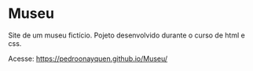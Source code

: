 # Museu
Site de um museu fictício.
Pojeto desenvolvido durante o curso de html e css.

Acesse: https://pedroonayquen.github.io/Museu/
